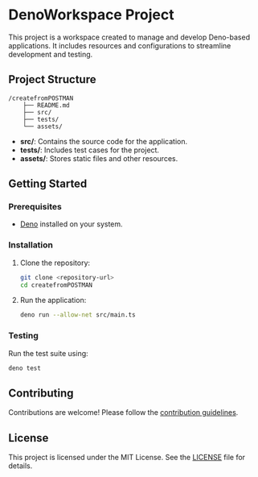 # DenoWorkspace Project

This project is a workspace created to manage and develop Deno-based applications. It includes resources and configurations to streamline development and testing.

## Project Structure

```
/createfromPOSTMAN
    ├── README.md
    ├── src/
    ├── tests/
    └── assets/
```

- **src/**: Contains the source code for the application.
- **tests/**: Includes test cases for the project.
- **assets/**: Stores static files and other resources.

## Getting Started

### Prerequisites

- [Deno](https://deno.land/) installed on your system.

### Installation

1. Clone the repository:
     ```bash
     git clone <repository-url>
     cd createfromPOSTMAN
     ```

2. Run the application:
     ```bash
     deno run --allow-net src/main.ts
     ```

### Testing

Run the test suite using:
```bash
deno test
```

## Contributing

Contributions are welcome! Please follow the [contribution guidelines](CONTRIBUTING.md).

## License

This project is licensed under the MIT License. See the [LICENSE](LICENSE) file for details.